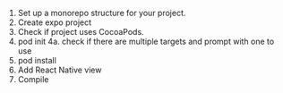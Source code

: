 1. Set up a monorepo structure for your project.
2. Create expo project
3. Check if project uses CocoaPods.
4. pod init
   4a. check if there are multiple targets and prompt with one to use
5. pod install
6. Add React Native view
7. Compile
